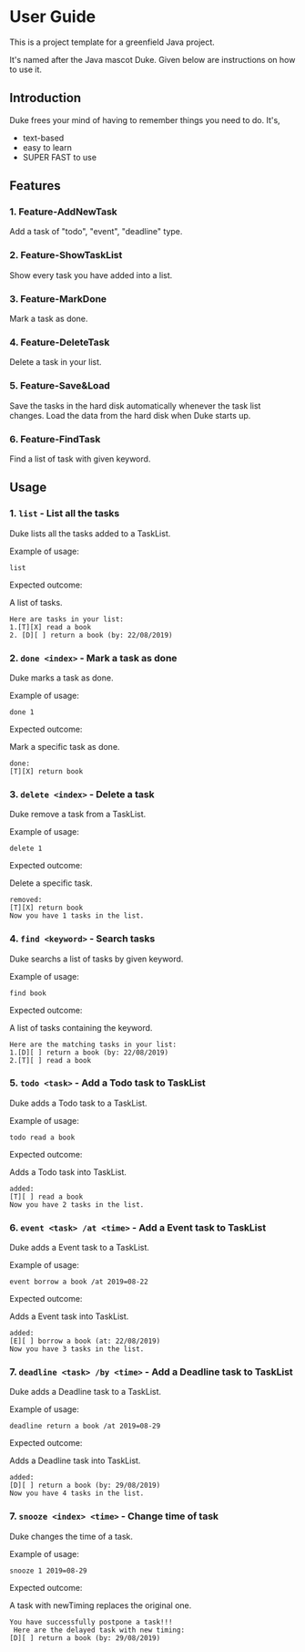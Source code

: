 # User Guide
This is a project template for a greenfield Java project.

It's named after the Java mascot Duke. Given below are instructions on how to use it.

## Introduction
Duke frees your mind of having to remember things you need to do. It's,

* text-based
* easy to learn
* SUPER FAST to use

## Features 

### 1. Feature-AddNewTask

Add a task of "todo", "event", "deadline" type.

### 2. Feature-ShowTaskList

Show every task you have added into a list.

### 3. Feature-MarkDone

Mark a task as done.

### 4. Feature-DeleteTask

Delete a task in your list.

### 5. Feature-Save&Load

Save the tasks in the hard disk automatically whenever the task list changes. Load the data from the hard disk when Duke starts up. 

### 6. Feature-FindTask

Find a list of task with given keyword.

## Usage

### 1. `list` - List all the tasks

Duke lists all the tasks added to a TaskList.

Example of usage: 

`list`

Expected outcome:

A list of tasks.

```
Here are tasks in your list: 
1.[T][X] read a book
2. [D][ ] return a book (by: 22/08/2019)
```

### 2. `done <index>` - Mark a task as done

Duke marks a task as done.

Example of usage: 

`done 1`

Expected outcome:

Mark a specific task as done.

```
done:
[T][X] return book
```

### 3. `delete <index>` - Delete a task

Duke remove a task from a TaskList.

Example of usage: 

`delete 1`

Expected outcome:

Delete a specific task.

```
removed:
[T][X] return book
Now you have 1 tasks in the list.
```

### 4. `find <keyword>` - Search tasks

Duke searchs a list of tasks by given keyword.

Example of usage: 

`find book`

Expected outcome:

A list of tasks containing the keyword.

```
Here are the matching tasks in your list:
1.[D][ ] return a book (by: 22/08/2019)
2.[T][ ] read a book
```

### 5. `todo <task>` - Add a Todo task to TaskList

Duke adds a Todo task to a TaskList.

Example of usage: 

`todo read a book`

Expected outcome:

Adds a Todo task into TaskList.

```
added: 
[T][ ] read a book
Now you have 2 tasks in the list.
```

### 6. `event <task> /at <time>` - Add a Event task to TaskList

Duke adds a Event task to a TaskList.

Example of usage: 

`event borrow a book /at 2019=08-22`

Expected outcome:

Adds a Event task into TaskList.

```
added: 
[E][ ] borrow a book (at: 22/08/2019)
Now you have 3 tasks in the list.
```

### 7. `deadline <task> /by <time>` - Add a Deadline task to TaskList

Duke adds a Deadline task to a TaskList.

Example of usage: 

`deadline return a book /at 2019=08-29`

Expected outcome:

Adds a Deadline task into TaskList.

```
added:
[D][ ] return a book (by: 29/08/2019)
Now you have 4 tasks in the list.
```

### 7. `snooze <index> <time>` - Change time of task

Duke changes the time of a task.

Example of usage: 

`snooze 1 2019=08-29`

Expected outcome:

A task with newTiming replaces the original one.

```
You have successfully postpone a task!!!
 Here are the delayed task with new timing:
[D][ ] return a book (by: 29/08/2019)
```

